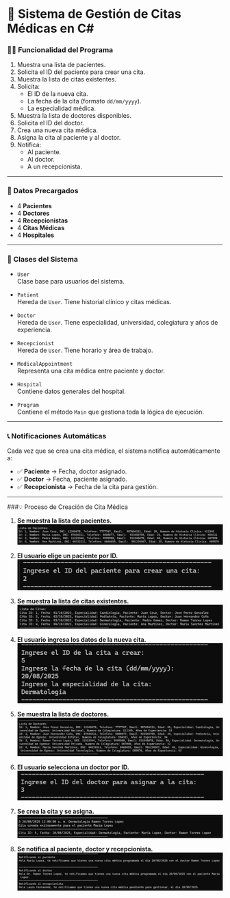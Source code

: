 # 🏥 Sistema de Gestión de Citas Médicas en C#

### 👨‍⚕️ Funcionalidad del Programa

1. Muestra una lista de pacientes.
2. Solicita el ID del paciente para crear una cita.
3. Muestra la lista de citas existentes.
4. Solicita:
   - El ID de la nueva cita.
   - La fecha de la cita (formato `dd/mm/yyyy`).
   - La especialidad médica.
5. Muestra la lista de doctores disponibles.
6. Solicita el ID del doctor.
7. Crea una nueva cita médica.
8. Asigna la cita al paciente y al doctor.
9. Notifica:
   - Al paciente.
   - Al doctor.
   - A un recepcionista.

---

### 🧪 Datos Precargados

- 4 **Pacientes**
- 4 **Doctores**
- 4 **Recepcionistas**
- 4 **Citas Médicas**
- 4 **Hospitales**

---

### 🧱 Clases del Sistema

- `User`  
  Clase base para usuarios del sistema.

- `Patient`  
  Hereda de `User`. Tiene historial clínico y citas médicas.

- `Doctor`  
  Hereda de `User`. Tiene especialidad, universidad, colegiatura y años de experiencia.

- `Recepcionist`  
  Hereda de `User`. Tiene horario y área de trabajo.

- `MedicalAppointment`  
  Representa una cita médica entre paciente y doctor.

- `Hospital`  
  Contiene datos generales del hospital.

- `Program`  
  Contiene el método `Main` que gestiona toda la lógica de ejecución.

---

### 📞 Notificaciones Automáticas

Cada vez que se crea una cita médica, el sistema notifica automáticamente a:

- ✅ **Paciente** → Fecha, doctor asignado.
- ✅ **Doctor** → Fecha, paciente asignado.
- ✅ **Recepcionista** → Fecha de la cita para gestión.

---

###💡 Proceso de Creación de Cita Médica

1. **Se muestra la lista de pacientes.**  
   ![Paso 1 - Lista de pacientes](assets/paso01.png)

2. **El usuario elige un paciente por ID.**  
   ![Paso 2 - Selección de paciente](assets/paso02.png)

3. **Se muestra la lista de citas existentes.**  
   ![Paso 3 - Citas existentes](assets/paso03.png)

4. **El usuario ingresa los datos de la nueva cita.**  
   ![Paso 4 - Datos nueva cita](assets/paso04.png)

5. **Se muestra la lista de doctores.**  
   ![Paso 5 - Lista de doctores](assets/paso05.png)

6. **El usuario selecciona un doctor por ID.**  
   ![Paso 6 - Selección de doctor](assets/paso06.png)

7. **Se crea la cita y se asigna.**  
   ![Paso 7 - Cita creada](assets/paso07.png)

8. **Se notifica al paciente, doctor y recepcionista.**  
   ![Paso 8 - Notificación enviada](assets/paso08.png)
